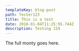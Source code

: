 ```yaml
---
templateKey: blog-post
path: Tester123
title: This is a test
date: 2018-01-04T11:25:55.744Z
description: Testing 124
---
```

The full monty goes here.
